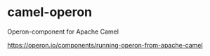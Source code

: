 # camel-operon
Operon-component for Apache Camel

https://operon.io/components/running-operon-from-apache-camel
